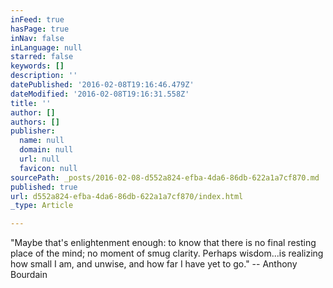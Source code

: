 ```yaml
---
inFeed: true
hasPage: true
inNav: false
inLanguage: null
starred: false
keywords: []
description: ''
datePublished: '2016-02-08T19:16:46.479Z'
dateModified: '2016-02-08T19:16:31.558Z'
title: ''
author: []
authors: []
publisher:
  name: null
  domain: null
  url: null
  favicon: null
sourcePath: _posts/2016-02-08-d552a824-efba-4da6-86db-622a1a7cf870.md
published: true
url: d552a824-efba-4da6-86db-622a1a7cf870/index.html
_type: Article

---
```

"Maybe that's enlightenment enough: to know that there is no final resting place of the mind; no moment of smug clarity. Perhaps wisdom...is realizing how small I am, and unwise, and how far I have yet to go."   -- Anthony Bourdain
